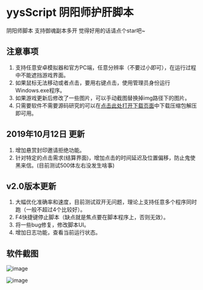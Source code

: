 # yysScript 阴阳师护肝脚本
 阴阳师脚本 支持御魂副本多开 觉得好用的话请点个star吧~

## 注意事项

1. 支持任意安卓模拟器和官方PC端，任意分辨率（不要过小即可），在运行过程中不能遮挡游戏界面。
2. 如果鼠标无法移动或者点击，要用右键点击，使用管理员身份运行Windows.exe程序。
3. 如果游戏更新后修改了一些图片，可以手动截图替换掉img路径下的图片。
4. 只需要软件不需要源码研究的可以在[点击此处打开下载页面](https://github.com/li-zheng-hao/yysScript/releases)中下载压缩包解压即可用。



## 2019年10月12日 更新

1. 增加悬赏封印邀请拒绝功能。
2. 针对特定的点击需求(结算界面)，增加点击的时间延迟及位置偏移，防止鬼使黑来信。(目前测试500体左右没发生啥事)

## v2.0版本更新

1. 大幅优化准确率和速度，目前测试双开无问题，理论上支持任意多个程序同时跑（一般不超过4个比较好）。
2. F4快捷键停止脚本（缺点就是焦点要在脚本程序上，否则无效）。
3. 将一些bug修复，修改脚本UI。
4. 增加日志功能，查看当前运行状态。

## 软件截图

![image](https://github.com/li-zheng-hao/yysscript/raw/master/Doc/screenshot.jpg)

![image](https://github.com/li-zheng-hao/yysscript/raw/master/Doc/screenshot2.png)</br>
